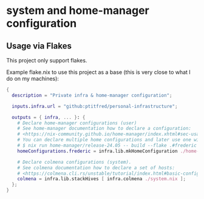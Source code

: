 # system and home-manager configuration

## Usage via Flakes

This project only support flakes.

Example flake.nix to use this project as a base (this is very close to what I do on my machines):

```nix
{
  description = "Private infra & home-manager configuration";

  inputs.infra.url = "github:ptitfred/personal-infrastructure";

  outputs = { infra, ... }: {
    # Declare home-manager configurations (user)
    # See home-manager documentation how to declare a configuration:
    # <https://nix-community.github.io/home-manager/index.xhtml#sec-usage-configuration>
    # You can declare multiple home configurations and later use one with:
    # $ nix run home-manager/release-24.05 -- build --flake .#frederic
    homeConfigurations.frederic = infra.lib.mkHomeConfiguration ./home-frederic.nix;

    # Declare colmena configurations (system).
    # See colmena documentation how to declare a set of hosts:
    # <https://colmena.cli.rs/unstable/tutorial/index.html#basic-configuration>
    colmena = infra.lib.stackHives [ infra.colmena ./system.nix ];
  };
}
```
